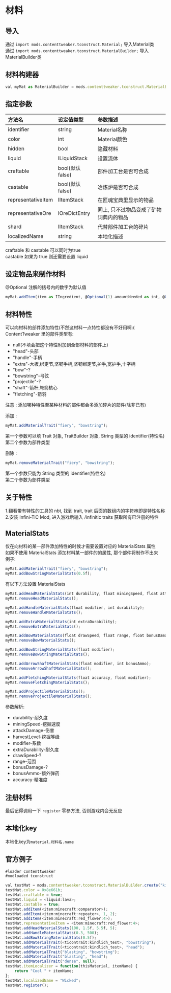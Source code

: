 # 材料  

## 导入

通过 `import mods.contenttweaker.tconstruct.Material;` 导入Material类  
通过 `import mods.contenttweaker.tconstruct.MaterialBuilder;` 导入MaterialBuilder类

## 材料构建器

```javascript
val myMat as MaterialBuilder = mods.contenttweaker.tconstruct.MaterialBuilder.create(identifier as string);
```

## 指定参数

| 方法名 | 设定值类型 | 参数描述 |
| :--- | :--- | :--- |
| identifier | string | Material名称 |
| color | int | Material颜色 |
| hidden | bool | 隐藏材料 |
| liquid | ILiquidStack | 设置流体 |
| craftable | bool(默认false) | 部件加工台是否可合成 |
| castable | bool(默认false) | 冶炼炉是否可合成 |
| representativeItem | IItemStack | 在匠魂宝典里显示的物品 |
| representativeOre | IOreDictEntry | 同上, 只不过物品变成了矿物词典内的物品 |
| shard | IItemStack | 代替部件加工台的碎片 |
| localizedName | string | 本地化描述 |  

craftable 和 castable 可以同时为true  
castable 如果为 true 则还需要设置 liquid

## 设定物品来制作材料

@Optional 注解的括号内的数字为默认值

```javascript
myMat.addItem(item as IIngredient, @Optional(1) amountNeeded as int, @Optional(144) amountMatched as int));
```  

## 材料特性

可以向材料的部件添加特性(不然这材料一点特性都没有不好用啊:(
ContentTweaker 里的部件类型有:  

* null(不填会把这个特性附加到全部材料的部件上)
* "head"\-头部
* "handle"\-手柄
* "extra"\-大板,绑定节,坚韧手柄,坚韧绑定节,护手,宽护手,十字柄
* "bow"\-?
* "bowstring"\-弓弦
* "projectile"\-?
* "shaft"\-箭杆,弩箭核心
* "fletching"\-箭羽

注意 : 添加哪种特性至某种材料的部件都会多添加碎片的部件(除非已有)

添加 : 
```javascript
myMat.addMaterialTrait("fiery", "bowstring");
```
第一个参数可以填 Trait 对象, TraitBuilder 对象, String 类型的 identifier(特性名)  
第二个参数为部件类型

删除 : 
```javascript
myMat.removeMaterialTrait("fiery", "bowstring");
```
第一个参数只能为 String 类型的 identifier(特性名)  
第二个参数为部件类型

## 关于特性

1.翻看带有特性的工具的 nbt, 找到 trait, trait 后面的数组内的字符串即是特性名称  
2.安装 Infini-TiC Mod, 进入游戏后输入 /infinitic traits 获取所有已注册的特性

## MaterialStats

仅在向材料的某一部件添加特性的时候才需要设置对应的 MaterialStats 属性  
如果不使用 MaterialStats 添加材料某一部件的的属性, 那个部件将制作不出来  
例子:
```javascript
myMat.addMaterialTrait("fiery", "bowstring");
myMat.addBowStringMaterialStats(0.5f);
```

有以下方法设置 MaterialStats

```javascript
myMat.addHeadMaterialStats(int durability, float miningSpeed, float attackDamage, int harvestLevel);
myMat.removeHeadMaterialStats();

myMat.addHandleMaterialStats(float modifier, int durability);
myMat.removeHandleMaterialStats();

myMat.addExtraMaterialStats(int extraDurability);
myMat.removeExtraMaterialStats();

myMat.addBowMaterialStats(float drawSpeed, float range, float bonusDamage);
myMat.removeBowMaterialStats();

myMat.addBowStringMaterialStats(float modifier);
myMat.removeBowStringMaterialStats();

myMat.addArrowShaftMaterialStats(float modifier, int bonusAmmo);
myMat.removeArrowShaftMaterialStats();

myMat.addFletchingMaterialStats(float accuracy, float modifier);
myMat.removeFletchingMaterialStats();

myMat.addProjectileMaterialStats();
myMat.removeProjectileMaterialStats();
```

参数解析:

* durability\-耐久度
* miningSpeed\-挖掘速度
* attackDamage\-伤害
* harvestLevel\-挖掘等级
* modifier\-系数
* extraDurability\-耐久度
* drawSpeed\-?
* range\-范围
* bonusDamage\-?
* bonusAmmo\-额外弹药
* accuracy\-精准度

## 注册材料

最后记得调用一下 `register` 零参方法, 否则游戏内会无反应  

## 本地化key

本地化key为`material.材料名.name`

## 官方例子

```javascript
#loader contenttweaker
#modloaded tconstruct

val testMat = mods.contenttweaker.tconstruct.MaterialBuilder.create("kindlich_mat");
testMat.color = 0x8e661b;
testMat.craftable = true;
testMat.liquid = <liquid:lava>;
testMat.castable = true;
testMat.addItem(<item:minecraft:comparator>);
testMat.addItem(<item:minecraft:repeater>, 1, 2);
testMat.addItem(<item:minecraft:red_flower:4>);
testMat.representativeItem = <item:minecraft:red_flower:4>;
testMat.addHeadMaterialStats(100, 1.5f, 5.5f, 5);
testMat.addHandleMaterialStats(0.3, 500);
testMat.addBowStringMaterialStats(0.5f);
testMat.addMaterialTrait(<ticontrait:kindlich_test>, "bowstring");
testMat.addMaterialTrait(<ticontrait:kindlich_test>, "head");
testMat.addMaterialTrait("blasting", "bowstring");
testMat.addMaterialTrait("blasting", "head");
testMat.addMaterialTrait("dense", null);
testMat.itemLocalizer = function(thisMaterial, itemName) {
    return "Cool " + itemName;
};
testMat.localizedName = "Wicked";
testMat.register();
```
